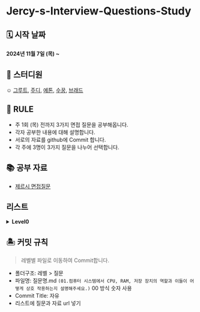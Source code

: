 # Jercy-s-Interview-Questions-Study
## 🗓 시작 날짜
#### 2024년 11월 7일 (목) ~

## 👥 스터디원
☺️ [그루트](https://github.com/Groot-94), [주디](https://github.com/Judy-999), [예톤](https://github.com/yeeton37), [수꿍](https://github.com/Jeon-Minsu), [브래드](https://github.com/bradheo65)

## 🐳 RULE
- 주 1회 (목) 전까지 3가지 면접 질문을 공부해옵니다.
- 각자 공부한 내용에 대해 설명합니다.
- 서로의 자료를 github에 Commit 합니다.
- 각 주에 3명이 3가지 질문을 나누어 선택합니다.
  
## 📚 공부 자료 
- [제르시 면접질문](https://github.com/JeaSungLEE/iOSInterviewquestions?tab=readme-ov-file)

## 리스트
<details>
<summary><b>Level0</b></summary>
  
  1. 11/07 - [컴퓨터 시스템에서 CPU, RAM, 저장 장치의 역할과 이들이 어떻게 상호 작용하는지 설명해주세요.](https://github.com/KTRJB/Jercy-s-Interview-Questions-Study/blob/main/01%20-%20Lv.0/01.%EC%BB%B4%ED%93%A8%ED%84%B0%20%EC%8B%9C%EC%8A%A4%ED%85%9C%EC%97%90%EC%84%9C%20CPU%2C%20RAM%2C%20%EC%A0%80%EC%9E%A5%20%EC%9E%A5%EC%B9%98%EC%9D%98%20%EC%97%AD%ED%95%A0%EA%B3%BC%20%EC%9D%B4%EB%93%A4%EC%9D%B4%20%EC%96%B4%EB%96%BB%EA%B2%8C%20%EC%83%81%ED%98%B8%20%EC%9E%91%EC%9A%A9%ED%95%98%EB%8A%94%EC%A7%80%20%EC%84%A4%EB%AA%85%ED%95%B4%EC%A3%BC%EC%84%B8%EC%9A%94.md)
  2. 11/07 - [캐시 메모리의 개념과 역할에 대해 설명해주세요.](https://github.com/KTRJB/Jercy-s-Interview-Questions-Study/blob/main/01%20-%20Lv.0/02.%20%EC%BA%90%EC%8B%9C%20%EB%A9%94%EB%AA%A8%EB%A6%AC%EC%9D%98%20%EA%B0%9C%EB%85%90%EA%B3%BC%20%EC%97%AD%ED%95%A0%EC%97%90%20%EB%8C%80%ED%95%B4%20%EC%84%A4%EB%AA%85%ED%95%B4%EC%A3%BC%EC%84%B8%EC%9A%94.md)
  3. 11/07 - [CPU 아키텍처의 종류(예: ARM, x86)와 각 특징에 대해 설명해주세요.](https://github.com/KTRJB/Jercy-s-Interview-Questions-Study/blob/main/01%20-%20Lv.0/03.%20CPU%20%EC%95%84%ED%82%A4%ED%85%8D%EC%B2%98%EC%9D%98%20%EC%A2%85%EB%A5%98(%EC%98%88%3A%20ARM%2C%20x86)%EC%99%80%20%EA%B0%81%20%ED%8A%B9%EC%A7%95.md)
  4. 11/14 - [iOS 기기에서 사용되는 AP(Application Processor)의 특징과 역할에 대해 설명해주세요.](https://github.com/KTRJB/Jercy-s-Interview-Questions-Study/blob/main/01%20-%20Lv.0/04.%20iOS%20%EA%B8%B0%EA%B8%B0%EC%97%90%EC%84%9C%20%EC%82%AC%EC%9A%A9%EB%90%98%EB%8A%94%20AP(Application%20Processor)%EC%9D%98%20%ED%8A%B9%EC%A7%95%EA%B3%BC%20%EC%97%AD%ED%95%A0%EC%97%90%20%EB%8C%80%ED%95%B4%20%EC%84%A4%EB%AA%85%ED%95%B4%EC%A3%BC%EC%84%B8%EC%9A%94.md)
  5. 11/14 - [운영체제의 역할과 iOS의 운영체제 구조에 대해 설명해주세요.]()
  6. 11/14 - [프로세스와 스레드의 차이점, 그리고 iOS에서의 프로세스와 스레드 관리 방법에 대해 설명해주세요.](https://github.com/KTRJB/Jercy-s-Interview-Questions-Study/blob/main/01%20-%20Lv.0/06.%20%ED%94%84%EB%A1%9C%EC%84%B8%EC%8A%A4%EC%99%80%20%EC%8A%A4%EB%A0%88%EB%93%9C%EC%9D%98%20%EC%B0%A8%EC%9D%B4%EC%A0%90%2C%20%EA%B7%B8%EB%A6%AC%EA%B3%A0%20iOS%EC%97%90%EC%84%9C%EC%9D%98%20%ED%94%84%EB%A1%9C%EC%84%B8%EC%8A%A4%EC%99%80%20%EC%8A%A4%EB%A0%88%EB%93%9C%20%EA%B4%80%EB%A6%AC%20%EB%B0%A9%EB%B2%95%EC%97%90%20%EB%8C%80%ED%95%B4%20%EC%84%A4%EB%AA%85%ED%95%B4%EC%A3%BC%EC%84%B8%EC%9A%94.md)
7. 11/24 - [메모리 관리 기법 중 iOS에서 사용되는 방식과 그 특징에 대해 설명해주세요.](https://github.com/KTRJB/Jercy-s-Interview-Questions-Study/blob/main/01%20-%20Lv.0/07.%20%EB%A9%94%EB%AA%A8%EB%A6%AC%20%EA%B4%80%EB%A6%AC%20%EA%B8%B0%EB%B2%95%20%EC%A4%91%20iOS%EC%97%90%EC%84%9C%20%EC%82%AC%EC%9A%A9%EB%90%98%EB%8A%94%20%EB%B0%A9%EC%8B%9D%EA%B3%BC%20%EA%B7%B8%20%ED%8A%B9%EC%A7%95%EC%97%90%20%EB%8C%80%ED%95%B4%20%EC%84%A4%EB%AA%85%ED%95%B4%EC%A3%BC%EC%84%B8%EC%9A%94.md)
8. 11/24 - [iOS의 샌드박스(Sandbox) 개념과 역할, 그리고 앱 간 데이터 공유 방법에 대해 설명해주세요.](https://github.com/KTRJB/Jercy-s-Interview-Questions-Study/blob/main/01%20-%20Lv.0/08.%20iOS%EC%9D%98%20%EC%83%8C%EB%93%9C%EB%B0%95%EC%8A%A4(Sandbox)%20%EA%B0%9C%EB%85%90%EA%B3%BC%20%EC%97%AD%ED%95%A0%2C%20%EA%B7%B8%EB%A6%AC%EA%B3%A0%20%EC%95%B1%20%EA%B0%84%20%EB%8D%B0%EC%9D%B4%ED%84%B0%20%EA%B3%B5%EC%9C%A0%20%EB%B0%A9%EB%B2%95%EC%97%90%20%EB%8C%80%ED%95%B4%20%EC%84%A4%EB%AA%85%ED%95%B4%EC%A3%BC%EC%84%B8%EC%9A%94..md)
9. 11/24 - [iOS에서의 메모리 구조와 관리 방식에 대해 자세히 설명해주세요.](https://github.com/KTRJB/Jercy-s-Interview-Questions-Study/blob/main/01%20-%20Lv.0/09.%20iOS%EC%97%90%EC%84%9C%EC%9D%98%20%EB%A9%94%EB%AA%A8%EB%A6%AC%20%EA%B5%AC%EC%A1%B0%EC%99%80%20%EA%B4%80%EB%A6%AC%20%EB%B0%A9%EC%8B%9D%EC%97%90%20%EB%8C%80%ED%95%B4%20%EC%9E%90%EC%84%B8%ED%9E%88%20%EC%84%A4%EB%AA%85%ED%95%B4%EC%A3%BC%EC%84%B8%EC%9A%94..md)
10. 12/01 - [네트워크 프로토콜 스택과 iOS에서의 네트워크 통신 방식에 대해 설명해주세요.]()
11. 12/01 - [HTTP와 HTTPS의 차이점, 그리고 iOS에서의 보안 통신 방법에 대해 설명해주세요.](https://github.com/KTRJB/Jercy-s-Interview-Questions-Study/blob/main/01%20-%20Lv.0/11.%20HTTP%EC%99%80%20HTTPS%EC%9D%98%20%EC%B0%A8%EC%9D%B4%EC%A0%90%2C%20%EA%B7%B8%EB%A6%AC%EA%B3%A0%20iOS%EC%97%90%EC%84%9C%EC%9D%98%20%EB%B3%B4%EC%95%88%20%ED%86%B5%EC%8B%A0%20%EB%B0%A9%EB%B2%95%EC%97%90%20%EB%8C%80%ED%95%B4%20%EC%84%A4%EB%AA%85%ED%95%B4%EC%A3%BC%EC%84%B8%EC%9A%94.md)
12. 12/01 - [컴퓨터 네트워킹에서 OSI 7계층 모델에 대해 설명해주세요.]()
13. 12/11 - [HTTP프로토콜의 특징과 HTTP1.1과 HTTP2의 차이점을 설명해주세요.](https://github.com/KTRJB/Jercy-s-Interview-Questions-Study/blob/main/01%20-%20Lv.0/13.HTTP%ED%94%84%EB%A1%9C%ED%86%A0%EC%BD%9C%EC%9D%98%20%ED%8A%B9%EC%A7%95%EA%B3%BC%20HTTP1.1%EA%B3%BC%20HTTP2%EC%9D%98%20%EC%B0%A8%EC%9D%B4%EC%A0%90%EC%9D%84%20%EC%84%A4%EB%AA%85%ED%95%B4%EC%A3%BC%EC%84%B8%EC%9A%94.md)
14. 12/11 - [TCP와 UDP의 특징과 차이점에 대해 설명해주세요.](https://github.com/KTRJB/Jercy-s-Interview-Questions-Study/blob/main/01%20-%20Lv.0/14.%20TCP%EC%99%80%20UDP%EC%9D%98%20%ED%8A%B9%EC%A7%95%EA%B3%BC%20%EC%B0%A8%EC%9D%B4%EC%A0%90%EC%97%90%20%EB%8C%80%ED%95%B4%20%EC%84%A4%EB%AA%85%ED%95%B4%EC%A3%BC%EC%84%B8%EC%9A%94.md)
15. 12/11 - [소켓 통신에 대해 설명해주세요.](https://github.com/KTRJB/Jercy-s-Interview-Questions-Study/blob/main/01%20-%20Lv.0/12.%20%20%EC%86%8C%EC%BC%93%20%ED%86%B5%EC%8B%A0%EC%97%90%20%EB%8C%80%ED%95%B4%20%EC%84%A4%EB%AA%85%ED%95%B4%EC%A3%BC%EC%84%B8%EC%9A%94..md)
16. 12/19 - [REST API와 iOS에서의 네트워크 요청 및 응답 처리 방법에 대해 설명해주세요.](https://github.com/KTRJB/Jercy-s-Interview-Questions-Study/blob/main/01%20-%20Lv.0/16.%20REST%20API%EC%99%80%20iOS%EC%97%90%EC%84%9C%EC%9D%98%20%EB%84%A4%ED%8A%B8%EC%9B%8C%ED%81%AC%20%EC%9A%94%EC%B2%AD%20%EB%B0%8F%20%EC%9D%91%EB%8B%B5%20%EC%B2%98%EB%A6%AC%20%EB%B0%A9%EB%B2%95%EC%97%90%20%EB%8C%80%ED%95%B4%20%EC%84%A4%EB%AA%85%ED%95%B4%EC%A3%BC%EC%84%B8%EC%9A%94.md)
17. 12/19 - [REST API에서 HTTP 메서드들의 차이점을 설명해주세요.](https://github.com/KTRJB/Jercy-s-Interview-Questions-Study/blob/main/01%20-%20Lv.0/17.%20REST%20API%EC%97%90%EC%84%9C%20HTTP%20%EB%A9%94%EC%84%9C%EB%93%9C%EB%93%A4%EC%9D%98%20%EC%B0%A8%EC%9D%B4%EC%A0%90%EC%9D%84%20%EC%84%A4%EB%AA%85%ED%95%B4%EC%A3%BC%EC%84%B8%EC%9A%94.md)
18. 12/19 - [HTTP 상태 코드에 대해서 설명해주세요.](https://github.com/KTRJB/Jercy-s-Interview-Questions-Study/blob/main/01%20-%20Lv.0/18.HTTP%20%EC%83%81%ED%83%9C%20%EC%BD%94%EB%93%9C%EC%97%90%20%EB%8C%80%ED%95%B4%EC%84%9C%20%EC%84%A4%EB%AA%85%ED%95%B4%EC%A3%BC%EC%84%B8%EC%9A%94..md)
19. 12/27 - [iOS에서 이미지 파일 포맷(PNG, JPEG 등)과 각 포맷의 특징에 대해 설명해주세요.]()
20. 12/27 - [PNG 파일이 어떻게 저장되고 구성되는지 설명해주세요.]()
21. 1/11 - [iOS에서 메모리 사이즈와 관련된 개념과 고려 사항에 대해 설명해주세요](https://github.com/KTRJB/Jercy-s-Interview-Questions-Study/blob/main/01%20-%20Lv.0/21.%20iOS%EC%97%90%EC%84%9C%20%EB%A9%94%EB%AA%A8%EB%A6%AC%20%EC%82%AC%EC%9D%B4%EC%A6%88%EC%99%80%20%EA%B4%80%EB%A0%A8%EB%90%9C%20%EA%B0%9C%EB%85%90%EA%B3%BC%20%EA%B3%A0%EB%A0%A4%20%EC%82%AC%ED%95%AD%EC%97%90%20%EB%8C%80%ED%95%B4%20%EC%84%A4%EB%AA%85%ED%95%B4%EC%A3%BC%EC%84%B8%EC%9A%94..md)
22. 1/11 - [iOS 디바이스의 메모리 제약과 앱 메모리 제한에 대해 설명해주세요.](https://github.com/KTRJB/Jercy-s-Interview-Questions-Study/blob/main/01%20-%20Lv.0/22.%20iOS%20%EB%94%94%EB%B0%94%EC%9D%B4%EC%8A%A4%EC%9D%98%20%EB%A9%94%EB%AA%A8%EB%A6%AC%20%EC%A0%9C%EC%95%BD%EA%B3%BC%20%EC%95%B1%20%EB%A9%94%EB%AA%A8%EB%A6%AC%20%EC%A0%9C%ED%95%9C%EC%97%90%20%EB%8C%80%ED%95%B4%20%EC%84%A4%EB%AA%85%ED%95%B4%EC%A3%BC%EC%84%B8%EC%9A%94.)
23. 1/18 - [알고리즘의 시간 복잡도와 공간 복잡도의 개념, 그리고 빅오 표기법에 대해 설명해주세요.](https://github.com/KTRJB/Jercy-s-Interview-Questions-Study/blob/main/01%20-%20Lv.0/23.%20%EC%95%8C%EA%B3%A0%EB%A6%AC%EC%A6%98%EC%9D%98%20%EC%8B%9C%EA%B0%84%20%EB%B3%B5%EC%9E%A1%EB%8F%84%EC%99%80%20%EA%B3%B5%EA%B0%84%20%EB%B3%B5%EC%9E%A1%EB%8F%84%EC%9D%98%20%EA%B0%9C%EB%85%90%2C%20%EA%B7%B8%EB%A6%AC%EA%B3%A0%20%EB%B9%85%EC%98%A4%20%ED%91%9C%EA%B8%B0%EB%B2%95%EC%97%90%20%EB%8C%80%ED%95%B4%20%EC%84%A4%EB%AA%85%ED%95%B4%EC%A3%BC%EC%84%B8%EC%9A%94.)
24. 1/18 - [자주 사용되는 정렬 알고리즘(예: 퀵 정렬, 병합 정렬)의 동작 원리와 시간 복잡도를 설명해주세요](https://github.com/KTRJB/Jercy-s-Interview-Questions-Study/blob/main/01%20-%20Lv.0/24.%EC%9E%90%EC%A3%BC%20%EC%82%AC%EC%9A%A9%EB%90%98%EB%8A%94%20%EC%A0%95%EB%A0%AC%20%EC%95%8C%EA%B3%A0%EB%A6%AC%EC%A6%98(%EC%98%88%3A%20%ED%80%B5%20%EC%A0%95%EB%A0%AC%2C%20%EB%B3%91%ED%95%A9%20%EC%A0%95%EB%A0%AC)%EC%9D%98%20%EB%8F%99%EC%9E%91%20%EC%9B%90%EB%A6%AC%EC%99%80%20%EC%8B%9C%EA%B0%84%20%EB%B3%B5%EC%9E%A1%EB%8F%84%EB%A5%BC%20%EC%84%A4%EB%AA%85%ED%95%B4%EC%A3%BC%EC%84%B8%EC%9A%94..md)
25. 2/09 - [iOS 디바이스의 메모리 제약과 앱 메모리 제한에 대해 설명해주세요.]()
26. 2/09 - [동적 프로그래밍(Dynamic Programming)의 개념을 설명해주세요.](https://github.com/KTRJB/Jercy-s-Interview-Questions-Study/blob/main/01%20-%20Lv.0/26.%EB%8F%99%EC%A0%81%20%ED%94%84%EB%A1%9C%EA%B7%B8%EB%9E%98%EB%B0%8D(Dynamic%20Programming)%EC%9D%98%20%EA%B0%9C%EB%85%90%EC%9D%84%20%EC%84%A4%EB%AA%85%ED%95%B4%EC%A3%BC%EC%84%B8%EC%9A%94..md)
27. 2/16 - [자료구조의 종류와 iOS 개발에서 자주 사용되는 자료구조에 대해 설명해주세요.](https://github.com/KTRJB/Jercy-s-Interview-Questions-Study/blob/main/01%20-%20Lv.0/27.%EC%9E%90%EB%A3%8C%EA%B5%AC%EC%A1%B0%EC%9D%98%20%EC%A2%85%EB%A5%98%EC%99%80%20iOS%20%EA%B0%9C%EB%B0%9C%EC%97%90%EC%84%9C%20%EC%9E%90%EC%A3%BC%20%EC%82%AC%EC%9A%A9%EB%90%98%EB%8A%94%20%EC%9E%90%EB%A3%8C%EA%B5%AC%EC%A1%B0%EC%97%90%20%EB%8C%80%ED%95%B4%20%EC%84%A4%EB%AA%85%ED%95%B4%EC%A3%BC%EC%84%B8%EC%9A%94...md)
28. 2/16 - [배열, 연결 리스트, 스택, 큐의 특징과 iOS에서의 구현 방법을 설명해주세요.]()
29. 2/23 - [해시 테이블의 개념과 충돌 해결 방법을 설명해주세요.](https://github.com/KTRJB/Jercy-s-Interview-Questions-Study/blob/main/01%20-%20Lv.0/29.%20%ED%95%B4%EC%8B%9C%20%ED%85%8C%EC%9D%B4%EB%B8%94%EC%9D%98%20%EA%B0%9C%EB%85%90%EA%B3%BC%20%EC%B6%A9%EB%8F%8C%20%ED%95%B4%EA%B2%B0%20%EB%B0%A9%EB%B2%95%EC%9D%84%20%EC%84%A4%EB%AA%85%ED%95%B4%EC%A3%BC%EC%84%B8%EC%9A%94.md)
30. 2/23 - [암호화와 보안의 기본 개념](https://github.com/KTRJB/Jercy-s-Interview-Questions-Study/blob/main/01%20-%20Lv.0/30.%20%20%EC%95%94%ED%98%B8%ED%99%94%EC%99%80%20%EB%B3%B4%EC%95%88%EC%9D%98%20%EA%B8%B0%EB%B3%B8%20%EA%B0%9C%EB%85%90%2C%20%EA%B7%B8%EB%A6%AC%EA%B3%A0%20iOS%20%EC%95%B1%20%EB%B3%B4%EC%95%88%EC%9D%84%20%EC%9C%84%ED%95%9C%20%EB%B0%A9%EC%95%88%EC%97%90%20%EB%8C%80%ED%95%B4%20%EC%84%A4%EB%AA%85%ED%95%B4%EC%A3%BC%EC%84%B8%EC%9A%94..md)
31. 3/01 - [가상 메모리(Virtual Memory)의 개념과 동작 원리에 대해 설명해주세요](https://github.com/KTRJB/Jercy-s-Interview-Questions-Study/blob/main/01%20-%20Lv.0/31.%20%20%EA%B0%80%EC%83%81%20%EB%A9%94%EB%AA%A8%EB%A6%AC(Virtual%20Memory)%EC%9D%98%20%EA%B0%9C%EB%85%90%EA%B3%BC%20%EB%8F%99%EC%9E%91%20%EC%9B%90%EB%A6%AC%EC%97%90%20%EB%8C%80%ED%95%B4%20%EC%84%A4%EB%AA%85%ED%95%B4%EC%A3%BC%EC%84%B8%EC%9A%94..md)
32. 3/01 - [데이터베이스의 종류와 iOS에서 주로 사용되는 데이터베이스에 대해 설명해주세요.](https://github.com/KTRJB/Jercy-s-Interview-Questions-Study/blob/main/01%20-%20Lv.0/32.%20%EB%8D%B0%EC%9D%B4%ED%84%B0%EB%B2%A0%EC%9D%B4%EC%8A%A4%EC%9D%98%20%EC%A2%85%EB%A5%98%EC%99%80%20iOS%EC%97%90%EC%84%9C%20%EC%A3%BC%EB%A1%9C%20%EC%82%AC%EC%9A%A9%EB%90%98%EB%8A%94%20%EB%8D%B0%EC%9D%B4%ED%84%B0%EB%B2%A0%EC%9D%B4%EC%8A%A4%EC%97%90%20%EB%8C%80%ED%95%B4%20%EC%84%A4%EB%AA%85%ED%95%B4%EC%A3%BC%EC%84%B8%EC%9A%94.md)
33. 3/08 - [싱글톤 패턴(Singleton Pattern)이란 무엇이며, 어떤 경우에 사용하나요?](https://github.com/KTRJB/Jercy-s-Interview-Questions-Study/blob/main/01%20-%20Lv.0/33%2C%2034%20%EC%8B%B1%EA%B8%80%ED%86%A4%20%ED%8C%A8%ED%84%B4(Singleton%20Pattern)%EC%9D%B4%EB%9E%80%20%EB%AC%B4%EC%97%87%EC%9D%B4%EB%A9%B0%2C%20%EC%96%B4%EB%96%A4%20%EA%B2%BD%EC%9A%B0%EC%97%90%20%EC%82%AC%EC%9A%A9%ED%95%98%EB%82%98%EC%9A%94%3F.md)
34. 3/08 - [Swift에서 싱글톤 패턴을 구현할 때 멀티스레드에 대해서 어떻게 고려해야 하나요?](https://github.com/KTRJB/Jercy-s-Interview-Questions-Study/blob/main/01%20-%20Lv.0/33%2C%2034%20%EC%8B%B1%EA%B8%80%ED%86%A4%20%ED%8C%A8%ED%84%B4(Singleton%20Pattern)%EC%9D%B4%EB%9E%80%20%EB%AC%B4%EC%97%87%EC%9D%B4%EB%A9%B0%2C%20%EC%96%B4%EB%96%A4%20%EA%B2%BD%EC%9A%B0%EC%97%90%20%EC%82%AC%EC%9A%A9%ED%95%98%EB%82%98%EC%9A%94%3F.md)
35. 3/08 - [Array와 List의 차이점이 무엇인지 설명해주세요](https://github.com/KTRJB/Jercy-s-Interview-Questions-Study/blob/main/01%20-%20Lv.0/35.%20Array%EC%99%80%20List%EC%9D%98%20%EC%B0%A8%EC%9D%B4%EC%A0%90%EC%9D%B4%20%EB%AC%B4%EC%97%87%EC%9D%B8%EC%A7%80%20%EC%84%A4%EB%AA%85%ED%95%B4%EC%A3%BC%EC%84%B8%EC%9A%94..md)
</details>

## 🏝 커밋 규칙

> 레벨별 파일로 이동하여 Commit합니다.

- 폴더구조: 레벨 > 질문
- 파일명: 질문명.md `(01.컴퓨터 시스템에서 CPU, RAM, 저장 장치의 역할과 이들이 어떻게 상호 작용하는지 설명해주세요.)` 00 방식 숫자 사용
- Commit Title: 자유
- 리스트에 질문과 자료 url 넣기

